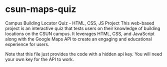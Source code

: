 # csun-maps-quiz
Campus Building Locator Quiz - HTML, CSS, JS Project  This web-based project is an interactive quiz that tests users on their knowledge of building locations on the CSUN campus. It leverages HTML, CSS, and JavaScript along with the Google Maps API to create an engaging and educational experience for users.

Note that this file just provides the code with a hidden api key. You will need your own key for the API to work. 
